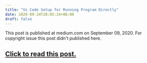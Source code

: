 ```yaml
---
title: "Vs Code Setup for Running Program Directly"
date: 2020-09-24T20:05:24+06:00
draft: false
---
```


This post is published at medium.com on September 09, 2020. For copyright issue this post didn't published here.

## [Click to read this post.](https://medium.com/@suvashkumar.naogaon/vs-code-setup-for-running-program-directly-9ed418419e11)
